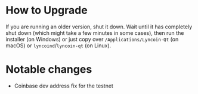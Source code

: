 How to Upgrade
==============

If you are running an older version, shut it down. Wait until it has completely
shut down (which might take a few minutes in some cases), then run the
installer (on Windows) or just copy over `/Applications/Lyncoin-Qt` (on macOS)
or `lyncoind`/`lyncoin-qt` (on Linux).

Notable changes
===============
- Coinbase dev address fix for the testnet